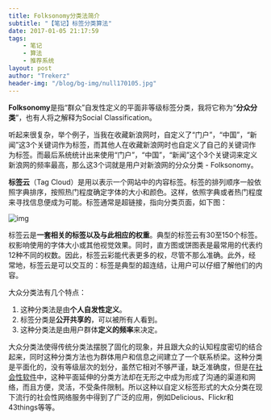 ```yaml
---
title: Folksonomy分类法简介
subtitle: "【笔记】标签分类算法"
date: 2017-01-05 21:17:59
tags: 
	- 笔记
	- 算法
	- 推荐系统
layout: post
author: "Trekerz"
header-img: "/blog/bg-img/null170105.jpg"
---
```




**Folksonomy**是指“群众”自发性定义的平面非等级标签分类，我将它称为“**分众分类**”，也有人将之解释为Social Classification。

听起来很复杂，举个例子，当我在收藏新浪网时，自定义了“门户”，“中国”，“新闻”这3个关键词作为标签，而其他人在收藏新浪网时也自定义了自己的关键词作为标签。而最后系统统计出来使用“门户”，“中国”，“新闻”这个3个关键词来定义新浪网的频率最高，那么这3个词就是用户对新浪网的分众分类 - Folksonomy。

**标签云**（Tag Cloud）是用以表示一个网站中的内容标签。标签的排列顺序一般依照字典排序，按照热门程度确定字体的大小和颜色。这样，依照字典或者热门程度来寻找信息便成为可能。标签通常是超链接，指向分类页面，如下图：

![img](1.png)

标签云是**一套相关的标签以及与此相应的权重**。典型的标签云有30至150个标签。权影响使用的字体大小或其他视觉效果。同时，直方图或饼图表是最常用的代表约12种不同的权数。因此，标签云彩能代表更多的权，尽管不那么准确。此外，经常地，标签云是可以交互的：标签是典型的超连结，让用户可以仔细了解他们的内容。

大众分类法有几个特点：

1. 这种分类法是由**个人自发性定义**。
2. 标签分类是**公开共享的**，可以被所有人看到。
3. 这种分类法是由用户群体**定义的频率**来决定。

大众分类法使得传统分类法摆脱了固化的现象，并且跟大众的认知程度密切的结合起来，同时这种分类方法也为群体用户和信息之间建立了一个联系桥梁。这种分类是平面化的，没有等级层次的划分，虽然它相对不够严谨，缺乏准确度，但是在[社会性软件](https://zh.wikipedia.org/wiki/%E7%A4%BE%E4%BC%9A%E6%80%A7%E8%BD%AF%E4%BB%B6)中，这种平面延伸的分类方法却在无形之中成为形成了沟通的渠道和网络，而且方便，灵活，不受条件限制。所以这种以自定义标签形式的大众分类在现下流行的社会性网络服务中得到了广泛的应用，例如Delicious、Flickr和43things等等。

<br/>